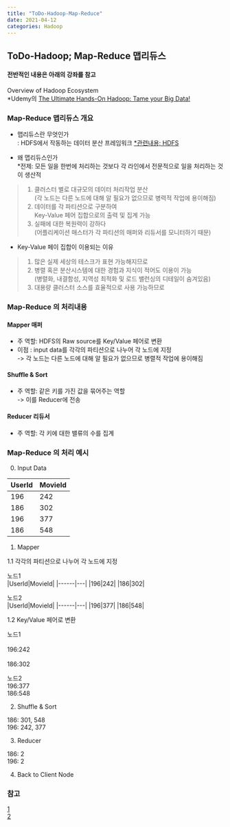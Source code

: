 ```yaml
---
title: "ToDo-Hadoop-Map-Reduce"
date: 2021-04-12
categories: Hadoop
---
```


## ToDo-Hadoop; Map-Reduce 맵리듀스

#### 전반적인 내용은 아래의 강좌를 참고
Overview of Hadoop Ecosystem<br>
*Udemy의 [The Ultimate Hands-On Hadoop: Tame your Big Data!](https://www.udemy.com/course/the-ultimate-hands-on-hadoop-tame-your-big-data/) 

### Map-Reduce 맵리듀스 개요 <br>

- 맵리듀스란 무엇인가 <br>
: HDFS에서 작동하는 데이터 분산 프레임워크 [*관련내용; HDFS](https://tododata101.github.io/hadoop/todo-Hadoop1/)


- 왜 맵리듀스인가 <br>
*전제: 모든 일을 한번에 처리하는 것보다 각 라인에서 전문적으로 일을 처리하는 것이 생산적
 > 1. 클러스터 별로 대규모의 데이터 처리작업 분산 <br>
      (각 노드는 다른 노드에 대해 알 필요가 없으므로 병력적 작업에 용이해짐)<br>
 > 2. 데이터를 각 파티션으로 구분하여 <br>
      Key-Value 페어 집합으로의 출력 및 집계 가능<br>
 > 3. 실패에 대한 복원력이 강하다<br>
     (어플리케이션 매스터가 각 파티션의 매퍼와 리듀서를 모니터하기 때문)

- Key-Value 페이 집합이 이용되는 이유<br>
 > 1. 많은 실제 세상의 테스크가 표현 가능해지므로<br>
 > 2. 병렬 혹은 분산시스템에 대한 경험과 지식이 적어도 이용이 가능<br>
      (병렬화, 내결함성, 지역성 최적화 및 로드 밸런싱의 디테일이 숨겨있음)<br>
 > 3. 대용량 클러스터 소스를 효율적으로 사용 가능하므로<br>

### Map-Reduce 의 처리내용 <br>

#### Mapper 매퍼 <br>
- 주 역할: HDFS의 Raw source를 Key/Value 페어로 변환<br>
- 이점  : input data를 각각의 파티션으로 나누어 각 노드에 지정<br>
        -> 각 노드는 다른 노드에 대해 알 필요가 없으므로 병렬적 작업에 용이해짐

#### Shuffle & Sort <br>
- 주 역할: 같은 키를 가진 값을 묶어주는 역할<br>
  -> 이를 Reducer에 전송

#### Reducer 리듀서 <br>
- 주 역할: 각 키에 대한 밸류의 수를 집계 


### Map-Reduce 의 처리 예시 <br>

0. Input Data

|UserId|MovieId|
|------|---|
|196|242|
|186|302|
|196|377|
|186|548|

1. Mapper

1.1 각각의 파티션으로 나누어 각 노드에 지정

노드1 <br>
|UserId|MovieId|
|------|---|
|196|242|
|186|302|

노드2 <br>
|UserId|MovieId|
|------|---|
|196|377|
|186|548|

1.2 Key/Value 페어로 변환

노드1 <br>         
196:242<br>      
186:302<br>      

노드2 <br>
196:377<br>
186:548<br>

2. Shuffle & Sort

186: 301, 548<br>
196: 242, 377

3. Reducer

186: 2<br>
196: 2 

4. Back to Client Node



### 참고<br>
[1](https://data-flair.training/forums/topic/why-hadoop-mapreduce-uses-key-value-pair-to-process-the-data/)<br>
[2](https://kdata.or.kr/info/info_04_view.html?field=&keyword=&type=techreport&page=74&dbnum=153319&mode=detail&type=techreport)


